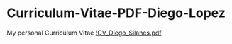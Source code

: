 # Curriculum-Vitae-PDF-Diego-Lopez
My personal Curriculum Vitae
[!CV_Diego_Silanes.pdf](https://github.com/user-attachments/files/16043887/CV_Diego_Silanes.pdf)


